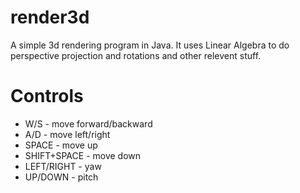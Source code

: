 # render3d
A simple 3d rendering program in Java. It uses Linear Algebra to do perspective projection and rotations and other relevent stuff.

Controls
========
* W/S - move forward/backward
* A/D - move left/right
* SPACE - move up
* SHIFT+SPACE - move down
* LEFT/RIGHT - yaw
* UP/DOWN - pitch
